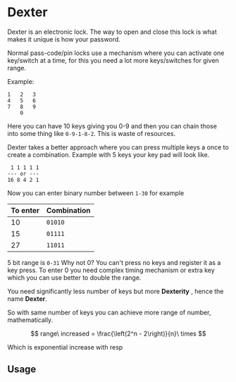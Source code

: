 # Dexter

Dexter is an electronic lock. The way to open and close this lock is what makes it unique is how your password.

Normal pass-code/pin locks use a mechanism where you can activate one key/switch at a time, for this you need a lot more keys/switches for given range.

Example:

```
1   2   3
4   5   6
7   8   9
    0
```

Here you can have 10 keys giving you 0-9 and then you can chain those into some thing like `0-9-1-8-2`. This is waste of resources.

Dexter takes a better approach where you can press multiple keys a once to create a combination. Example with 5 keys your key pad will look like.

```
 1 1 1 1 1
--- or ---
16 8 4 2 1
```

Now you can enter binary number between `1-30` for example

| To enter | Combination |
| -------- | ----------- |
| 10       | `01010`     |
| 15       | `01111`     |
| 27       | `11011`     |

5 bit range is `0-31` Why not 0? You can't press no keys and register it as a key press. To enter 0 you need complex timing mechanism or extra key which you can use better to double the range.

You need significantly less number of keys but more **Dexterity** , hence the name **Dexter**.

So with same number of keys you can achieve more range of number, mathematically.

$$
range\ increased = \frac{\left(2^n - 2\right)}{n}\ times
$$

Which is exponential increase with resp

## Usage



